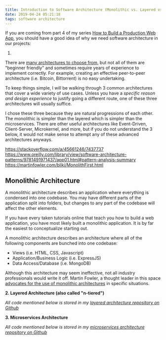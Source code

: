 ```yaml
---
title: Introduction to Software Architecture (Monolithic vs. Layered vs. Microservices)
date: 2019-04-24 05:21:18
tags: software architecture
---
```


If you are coming from part 4 of my series [How to Build a Production Web App](), you should have a good idea of why we need software architecture in our projects: 

1. 

There are [many architectures to choose from](https://en.wikipedia.org/wiki/Software_architecture#Architectural_styles_and_patterns), but not all of them are "beginner friendly" and sometimes require years of experience to implement correctly.  For example, creating an effective peer-to-peer architecture (i.e. Bitcoin, Bittorrent) is no easy undertaking.

To keep things simple, I will be walking through 3 common architectures that cover a wide variety of use cases.  Unless you have a _specific reason and design experience_ to justify going a different route, one of these three architectures will usually suffice.

I chose these three because they are natural progressions of each other.  The monolithic is simpler than the layered which is simpler than the microservices.  There are other useful architectures like Event-Driven, Client-Server, Microkernel, and more, but if you do not understand the 3 below, it would not make sense to attempt any of these advanced architectures anyways.

https://stackoverflow.com/a/45661246/7437737
https://www.oreilly.com/library/view/software-architecture-patterns/9781491971437/app01.html#pattern-analysis-summary
https://martinfowler.com/bliki/MonolithFirst.html

## Monolithic Architecture

A monolithic architecture describes an application where everything is condensed into one codebase.  You may have different parts of the application split into folders, but changes to any part of the codebase will affect the other elements.

If you have every taken tutorials online that teach you how to build a web application, you have most likely built a monolithic application.  It is by far the easiest to conceptualize starting out.  

A monolithic architecture describes an architecture where all of the following components are bunched into one codebase:

* Views (i.e. HTML, CSS, Javascript)
* Application/Business Logic (i.e. ExpressJS)
* Data Access/Database (i.e. MongoDB)

Although this architecture may seem ineffective, not all industry professionals would write it off.  Martin Fowler, a thought leader in this space [advocates for the use of monolithic architectures](https://martinfowler.com/bliki/MonolithFirst.html) in specific situations.  

**2. Layered Architecture (also called "n-tiered")**

_All code mentioned below is stored in my [layered architecture repository on Github](https://github.com/zachgoll/layered-architecture-example-app)_

**3. Microservices Architecture**

_All code mentioned below is stored in my [microservices architecture repository on Github](https://github.com/zachgoll/microservices-architecture-example)_